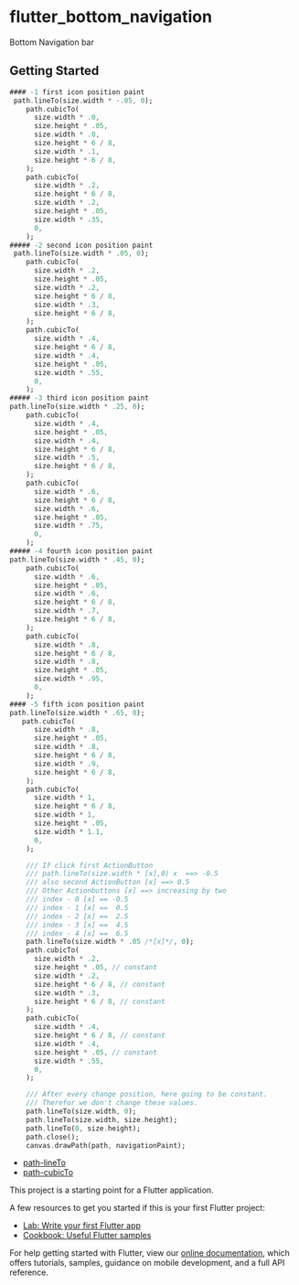 # flutter_bottom_navigation

Bottom Navigation bar 

## Getting Started

```dart
#### -1 first icon position paint
 path.lineTo(size.width * -.05, 0);
    path.cubicTo(
      size.width * .0,
      size.height * .05,
      size.width * .0,
      size.height * 6 / 8,
      size.width * .1,
      size.height * 6 / 8,
    );
    path.cubicTo(
      size.width * .2,
      size.height * 6 / 8,
      size.width * .2,
      size.height * .05,
      size.width * .35,
      0,
    );
##### -2 second icon position paint
 path.lineTo(size.width * .05, 0);
    path.cubicTo(
      size.width * .2,
      size.height * .05,
      size.width * .2,
      size.height * 6 / 8,
      size.width * .3,
      size.height * 6 / 8,
    );
    path.cubicTo(
      size.width * .4,
      size.height * 6 / 8,
      size.width * .4,
      size.height * .05,
      size.width * .55,
      0,
    );
##### -3 third icon position paint
path.lineTo(size.width * .25, 0);
    path.cubicTo(
      size.width * .4,
      size.height * .05,
      size.width * .4,
      size.height * 6 / 8,
      size.width * .5,
      size.height * 6 / 8,
    );
    path.cubicTo(
      size.width * .6,
      size.height * 6 / 8,
      size.width * .6,
      size.height * .05,
      size.width * .75,
      0,
    );
##### -4 fourth icon position paint
path.lineTo(size.width * .45, 0);
    path.cubicTo(
      size.width * .6,
      size.height * .05,
      size.width * .6,
      size.height * 6 / 8,
      size.width * .7,
      size.height * 6 / 8,
    );
    path.cubicTo(
      size.width * .8,
      size.height * 6 / 8,
      size.width * .8,
      size.height * .05,
      size.width * .95,
      0,
    );
#### -5 fifth icon position paint
path.lineTo(size.width * .65, 0);
   path.cubicTo(
      size.width * .8,
      size.height * .05,
      size.width * .8,
      size.height * 6 / 8,
      size.width * .9,
      size.height * 6 / 8,
    );
    path.cubicTo(
      size.width * 1,
      size.height * 6 / 8,
      size.width * 1,
      size.height * .05,
      size.width * 1.1,
      0,
    );
```


```dart
    /// If click first ActionButton
    /// path.lineTo(size.width * [x],0) x  ==> -0.5
    /// also second ActionButton [x] ==> 0.5
    /// Other Actionbuttons [x] ==> increasing by two
    /// index - 0 [x] == -0.5
    /// index - 1 [x] ==  0.5
    /// index - 2 [x] ==  2.5
    /// index - 3 [x] ==  4.5
    /// index - 4 [x] ==  6.5
    path.lineTo(size.width * .05 /*[x]*/, 0);
    path.cubicTo(
      size.width * .2,
      size.height * .05, // constant
      size.width * .2,
      size.height * 6 / 8, // constant
      size.width * .3,
      size.height * 6 / 8, // constant
    );
    path.cubicTo(
      size.width * .4,
      size.height * 6 / 8, // constant
      size.width * .4,
      size.height * .05, // constant
      size.width * .55,
      0,
    );

    /// After every change position, here going to be constant.
    /// Therefor we don't change these values.
    path.lineTo(size.width, 0);
    path.lineTo(size.width, size.height);
    path.lineTo(0, size.height);
    path.close();
    canvas.drawPath(path, navigationPaint);
```

  - [path-lineTo](https://api.flutter.dev/flutter/dart-ui/Path/lineTo.html)
  - [path-cubicTo](https://api.flutter.dev/flutter/dart-ui/Path/cubicTo.html)

This project is a starting point for a Flutter application.

A few resources to get you started if this is your first Flutter project:

- [Lab: Write your first Flutter app](https://flutter.dev/docs/get-started/codelab)
- [Cookbook: Useful Flutter samples](https://flutter.dev/docs/cookbook)

For help getting started with Flutter, view our
[online documentation](https://flutter.dev/docs), which offers tutorials,
samples, guidance on mobile development, and a full API reference.
